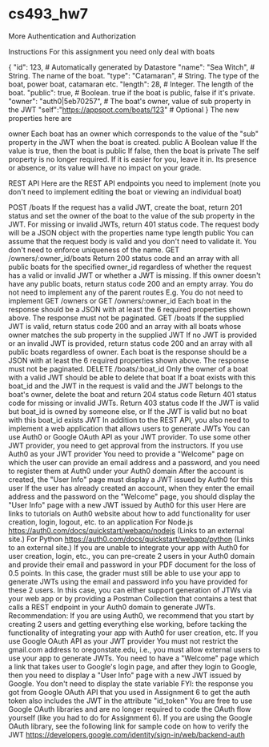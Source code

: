 # cs493_hw7
More Authentication and Authorization


Instructions
For this assignment you need only deal with boats

{ 
 "id": 123,                 # Automatically generated by Datastore
 "name": "Sea Witch",       # String. The name of the boat.
 "type": "Catamaran",       # String. The type of the boat, power boat, catamaran etc.
 "length": 28,              # Integer. The length of the boat.
 "public": true,            # Boolean. true if the boat is public, false if it's private.
 "owner": "auth0|5eb70257", # The boat's owner, value of sub property in the JWT
 "self":"https://appspot.com/boats/123" # Optional
}
The new properties here are

owner
Each boat has an owner which corresponds to the value of the "sub" property in the JWT when the boat is created.
public
A Boolean value
If the value is true, then the boat is public
If false, then the boat is private
The self property is no longer required. If it is easier for you, leave it in. Its presence or absence, or its value will have no impact on your grade.

REST API
Here are the REST API endpoints you need to implement (note you don't need to implement editing the boat or viewing an individual boat)

POST /boats
If the request has a valid JWT, create the boat, return 201 status and set the owner of the boat to the value of the sub property in the JWT.
For missing or invalid JWTs, return 401 status code.
The request body will be a JSON object with the properties
name
type
length
public
You can assume that the request body is valid and you don't need to validate it.
You don't need to enforce uniqueness of the name.
GET /owners/:owner_id/boats
Return 200 status code and an array with all public boats for the specified owner_id regardless of whether the request has a valid or invalid JWT or whether a
JWT is missing.
If this owner doesn't have any public boats, return status code 200 and an empty array.
You do not need to implement any of the parent routes
E.g. You do not need to implement GET /owners or GET /owners/:owner_id
Each boat in the response should be a JSON with at least the 6 required properties shown above.
The response must not be paginated.
GET /boats
If the supplied JWT is valid, return status code 200 and an array with all boats whose owner matches the sub property in the supplied JWT
If no JWT is provided or an invalid JWT is provided, return status code 200 and an array with all public boats regardless of owner.
Each boat is the response should be a JSON with at least the 6 required properties shown above.
The response must not be paginated.
DELETE /boats/:boat_id
Only the owner of a boat with a valid JWT should be able to delete that boat
If a boat exists with this boat_id and the JWT in the request is valid and the JWT belongs to the boat's owner, delete the boat and return 204 status code
Return 401 status code for missing or invalid JWTs.
Return 403 status code
If the JWT is valid but boat_id is owned by someone else, or
If the JWT is valid but no boat with this boat_id exists
JWT
In addition to the REST API, you also need to implement a web application that allows users to generate JWTs
You can use Auth0 or Google OAuth API as your JWT provider. To use some other JWT provider, you need to get approval from the instructors.
If you use Auth0 as your JWT provider
You need to provide a "Welcome" page on which the user can provide an email address and a password, and you need to register them at Auth0 under your Auth0 domain
After the account is created, the "User Info" page must display a JWT issued by Auth0 for this user
If the user has already created an account, when they enter the email address and the password on the "Welcome" page, you should display the "User Info" page 
with a new JWT issued by Auth0 for this user
Here are links to tutorials on Auth0 website about how to add functionality for user creation, login, logout, etc. to an application
For Node.js https://auth0.com/docs/quickstart/webapp/nodejs (Links to an external site.)
For Python https://auth0.com/docs/quickstart/webapp/python (Links to an external site.)
If you are unable to integrate your app with Auth0 for user creation, login, etc., you can pre-create 2 users in your Auth0 domain and provide their email 
and password in your PDF document for the loss of 0.5 points.
In this case, the grader must still be able to use your app to generate JWTs using the email and password info you have provided for these 2 users.
In this case, you can either support generation of JTWs via your web app or by providing a Postman Collection that contains a test that calls a REST endpoint
in your Auth0 domain to generate JWTs.
Recommendation: If you are using Auth0, we recommend that you start by creating 2 users and getting everything else working, before tacking the functionality
of integrating your app with Auth0 for user creation, etc.
If you use Google OAuth API as your JWT provider
You must not restrict the gmail.com address to oregonstate.edu, i.e., you must allow external users to use your app to generate JWTs.
You need to have a "Welcome" page which a link that takes user to Google's login page, and after they login to Google, then you need to display a "User Info" 
page with a new JWT issued by Google.
You don't need to display the state variable
FYI: the response you got from Google OAuth API that you used in Assignment 6 to get the auth token also includes the JWT in the attribute "id_token"
You are free to use Google OAuth libraries and are no longer required to code the OAuth flow yourself (like you had to do for Assignment 6).
If you are using the Google OAuth library, see the following link for sample code on how to verify the JWT
https://developers.google.com/identity/sign-in/web/backend-auth
